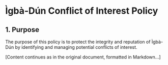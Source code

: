 # Ìgbà-Dún Conflict of Interest Policy

## 1. Purpose

The purpose of this policy is to protect the integrity and reputation of Ìgbà-Dún by identifying and managing potential conflicts of interest.

[Content continues as in the original document, formatted in Markdown...]